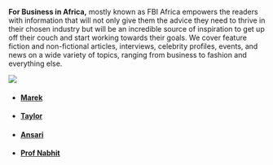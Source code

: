 **For Business in Africa,** mostly known as FBI Africa empowers the readers with information that will not only give them the advice they need to thrive in their chosen industry but will be an incredible source of inspiration to get up off their couch and start working towards their goals. We cover feature fiction and non-fictional articles, interviews, celebrity profiles, events, and news on a wide variety of topics, ranging from business to fashion and everything else.

![](img/past-editions.jpg)

* #### [Marek](https://anyflip.com/zjdih/ifdk)[](https://anyflip.com/zjdih/uzvt)
* #### [Taylor](https://anyflip.com/zjdih/uzvt)
* #### [Ansari](https://www.yumpu.com/en/document/read/63161317/fbi-magazine-2)
* #### [Prof Nabhit](https://www.yumpu.com/en/document/read/62831729/fbi-africa-magazine)